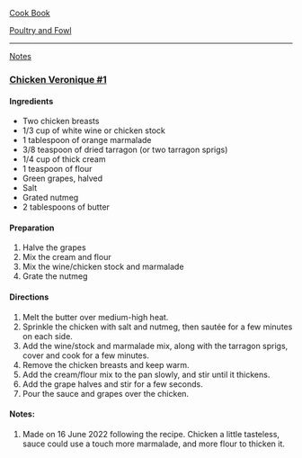 [Cook Book](https://github.com/vmsmith/CookBook/blob/master/README.md)   

[Poultry and Fowl](https://github.com/vmsmith/CookBook/blob/master/poultry_fowl.md)   

-----  

[Notes](https://github.com/vmsmith/CookBook/blob/master/notes.md)   

### [Chicken Veronique #1](https://www.tasteofhome.com/recipes/chicken-veronique/)     

#### Ingredients   
* Two chicken breasts  
* 1/3 cup of white wine or chicken stock  
* 1 tablespoon of orange marmalade  
* 3/8 teaspoon of dried tarragon (or two tarragon sprigs)   
* 1/4 cup of thick cream  
* 1 teaspoon of flour  
* Green grapes, halved  
* Salt  
* Grated nutmeg  
* 2 tablespoons of butter  

#### Preparation   

1. Halve the grapes  
2. Mix the cream and flour  
3. Mix the wine/chicken stock and marmalade   
4. Grate the nutmeg  

#### Directions  

1. Melt the butter over medium-high heat.  
2. Sprinkle the chicken with salt and nutmeg, then sautée for a few minutes on each side.  
3. Add the wine/stock and marmalade mix, along with the tarragon sprigs, cover and cook for a few minutes.  
4. Remove the chicken breasts and keep warm.  
5. Add the cream/flour mix to the pan slowly, and stir until it thickens.  
6. Add the grape halves and stir for a few seconds.  
7. Pour the sauce and grapes over the chicken.  

#### Notes:  

1. Made on 16 June 2022 following the recipe. Chicken a little tasteless, sauce could use a touch more marmalade, and more flour to thicken it.  
